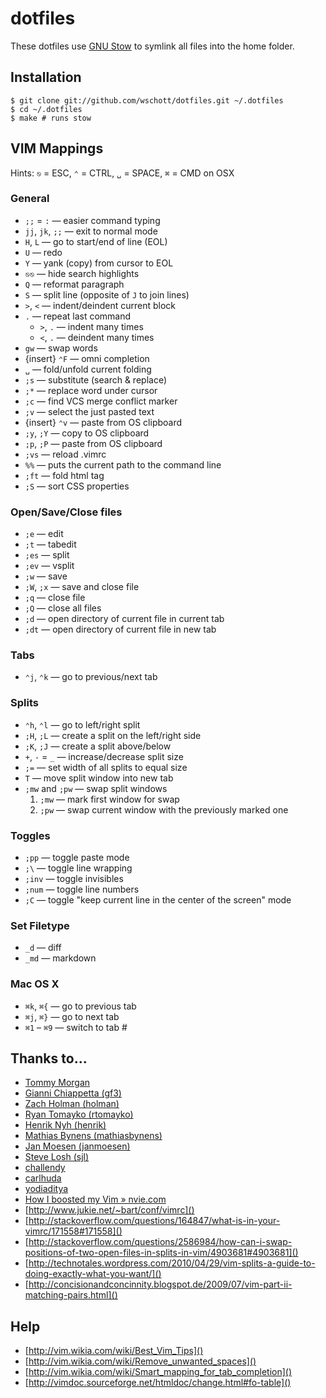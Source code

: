 # dotfiles

These dotfiles use [GNU Stow](https://www.gnu.org/software/stow/) to symlink all files into the home folder.


## Installation

```shell
$ git clone git://github.com/wschott/dotfiles.git ~/.dotfiles
$ cd ~/.dotfiles
$ make # runs stow
```


## VIM Mappings

Hints: `⎋` = ESC, `⌃` = CTRL, `␣` = SPACE, `⌘` = CMD on OSX

### General

- `;;` = `:` — easier command typing
- `jj`, `jk`, `;;` — exit to normal mode
- `H`, `L` — go to start/end of line (EOL)
- `U` — redo
- `Y` — yank (copy) from cursor to EOL
- `⎋⎋` — hide search highlights
- `Q` — reformat paragraph
- `S` — split line (opposite of `J` to join lines)
- `>`, `<` — indent/deindent current block
- `.` — repeat last command
    - `>`, `.` — indent many times
    - `<`, `.` — deindent many times
- `gw` — swap words
- {insert} `⌃F` — omni completion
- `␣` — fold/unfold current folding
- `;s` — substitute (search & replace)
- `;*` — replace word under cursor
- `;c` — find VCS merge conflict marker
- `;v` — select the just pasted text
- {insert} `⌃v` — paste from OS clipboard
- `;y`, `;Y` — copy to OS clipboard
- `;p`, `;P` — paste from OS clipboard
- `;vs` — reload .vimrc
- `%%` — puts the current path to the command line
- `;ft` — fold html tag
- `;S` — sort CSS properties


### Open/Save/Close files

- `;e` — edit
- `;t` — tabedit
- `;es` — split
- `;ev` — vsplit
- `;w` — save
- `;W`, `;x`  — save and close file
- `;q` — close file
- `;Q` — close all files
- `;d` — open directory of current file in current tab
- `;dt` — open directory of current file in new tab


### Tabs

- `⌃j`, `⌃k` — go to previous/next tab


### Splits

- `⌃h`, `⌃l` — go to left/right split
- `;H`, `;L` — create a split on the left/right side
- `;K`, `;J` — create a split above/below
- `+`, `-` = `_` — increase/decrease split size
- `;=` — set width of all splits to equal size
- `T` — move split window into new tab
- `;mw` and `;pw` — swap split windows
    1. `;mw` — mark first window for swap
    2. `;pw` — swap current window with the previously marked one


### Toggles

- `;pp` — toggle paste mode
- `;\` — toggle line wrapping
- `;inv` — toggle invisibles
- `;num` — toggle line numbers
- `;C` — toggle "keep current line in the center of the screen" mode


### Set Filetype

- `_d` — diff
- `_md` — markdown


### Mac OS X

- `⌘k`, `⌘{` — go to previous tab
- `⌘j`, `⌘}` — go to next tab
- `⌘1` – `⌘9` — switch to tab #


## Thanks to...

- [Tommy Morgan](https://github.com/duwanis/vim_config)
- [Gianni Chiappetta (gf3)](https://github.com/gf3/dotfiles)
- [Zach Holman (holman)](https://github.com/holman/dotfiles)
- [Ryan Tomayko (rtomayko)](https://github.com/rtomayko/dotfiles)
- [Henrik Nyh (henrik)](https://github.com/henrik/dotfiles)
- [Mathias Bynens (mathiasbynens)](https://github.com/mathiasbynens/dotfiles)
- [Jan Moesen (janmoesen)](https://github.com/janmoesen/tilde)
- [Steve Losh (sjl)](https://bitbucket.org/sjl/dotfiles)
- [challendy](https://github.com/challendy/vim_bash_setup)
- [carlhuda](https://github.com/carlhuda/janus)
- [yodiaditya](https://github.com/yodiaditya/vim-pydjango)
- [How I boosted my Vim » nvie.com](http://nvie.com/posts/how-i-boosted-my-vim/)
- [http://www.jukie.net/~bart/conf/vimrc]()
- [http://stackoverflow.com/questions/164847/what-is-in-your-vimrc/171558#171558]()
- [http://stackoverflow.com/questions/2586984/how-can-i-swap-positions-of-two-open-files-in-splits-in-vim/4903681#4903681]()
- [http://technotales.wordpress.com/2010/04/29/vim-splits-a-guide-to-doing-exactly-what-you-want/]()
- [http://concisionandconcinnity.blogspot.de/2009/07/vim-part-ii-matching-pairs.html]()


## Help

- [http://vim.wikia.com/wiki/Best_Vim_Tips]()
- [http://vim.wikia.com/wiki/Remove_unwanted_spaces]()
- [http://vim.wikia.com/wiki/Smart_mapping_for_tab_completion]()
- [http://vimdoc.sourceforge.net/htmldoc/change.html#fo-table]()
